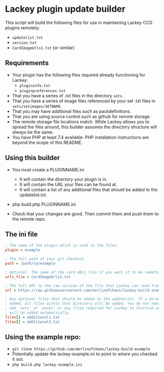 # Lackey plugin update builder

This script will build the following files for use in maintaining Lackey CCG plugins remotely:
* `updatelist.txt`
* `version.txt`
* `CardImageUrls1.txt` (or similar)

## Requirements
* Your plugin has the following files required already functioning for Lackey:
  * `plugininfo.txt`
  * `pluginpreferences.txt`
* That you have a series of .txt files in the directory `sets`.
* That you have a series of image files referenced by your set .txt files in `sets/setimages/SETNAME`.
* That you may have additional files such as packdefinitions.
* That you are using source control such as github for remote storage.
* The remote storage file locations match. While Lackey allows you to spread the files around, this builder assumes the directory structure will always be the same.
* You have PHP at least 7.4 available. PHP installation instructions are beyond the scope of this README.

## Using this builder
* You must create a PLUGINNAME.ini
  * It will contain the directory your plugin is in.
  * It will contain the URL your files can be found at.
  * It will contain a list of any additional files that should be added to the updatelist.txt.

* php build.php PLUGINNAME.ini
* Check that your changes are good. Then commit them and push them to the remote repo.

## The ini file
```ini
; The name of the plugin which is used in the files.
plugin = example

; The full path of your git checkout.
path = /path/to/example             

; Optional. The name of the card URLs file if you want it to be something other than the default.
urls_file = CardImageUrls1.txt

; The full URl to the raw version of the file that Lackey can read from. 
url = https://raw.githubusercontent.com/merlinofchaos/lackey-build-example/main

; Any optional files that should be added to the updatelist. If a directory is
; added, all files within that directory will be added. You do not need to
; add 'sets' or 'packs' or any files required for Lackey to function as these
; will be added automatically.
files[] = additional1.txt
files[] = additional2.txt
```

## Using the example repo:
* `git clone https://github.com/merlinofchaos/lackey-build-example`
* Potentially update the lackey-example.ini to point to where you checked it out.
* `php build.php lackey-example.ini`

